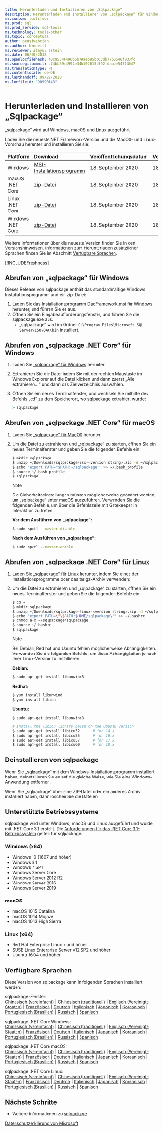 ```yaml
---
title: Herunterladen und Installieren von „Sqlpackage“
description: Herunterladen und Installieren von „sqlpackage“ für Windows, MacOS oder Linux
ms.custom: tools|sos
ms.prod: sql
ms.prod_service: sql-tools
ms.technology: tools-other
ms.topic: conceptual
author: pensivebrian
ms.author: broneill
ms.reviewer: alayu; sstein
ms.date: 06/20/2018
ms.openlocfilehash: 40c95546496b6b79aeb95bc63db7750646f833fc
ms.sourcegitcommit: c74bb5944994e34b102615b592fdaabe54713047
ms.translationtype: HT
ms.contentlocale: de-DE
ms.lasthandoff: 09/22/2020
ms.locfileid: "90990143"
---
```

# <a name="download-and-install-sqlpackage"></a>Herunterladen und Installieren von „Sqlpackage“

„sqlpackage“ wird auf Windows, macOS und Linux ausgeführt.

Laden Sie die neueste.NET Framework-Version und die MacOS- und Linux-Vorschau herunter und installieren Sie sie:

|Plattform|Download|Veröffentlichungsdatum|Version|Entwickeln
|:---|:---|:---|:---|:---|
|Windows|[MSI-Installationsprogramm](https://go.microsoft.com/fwlink/?linkid=2143544)|18. September 2020| 18.6 | 15.0.4897.1 |
|macOS .NET Core |[zip-Datei](https://go.microsoft.com/fwlink/?linkid=2143659)|18. September 2020| 18.6| 15.0.4897.1 |
|Linux .NET Core |[zip-Datei](https://go.microsoft.com/fwlink/?linkid=2143497)|18. September 2020| 18.6| 15.0.4897.1 |
|Windows .NET Core |[zip-Datei](https://go.microsoft.com/fwlink/?linkid=2143496)|18. September 2020| 18.6| 15.0.4897.1 |

Weitere Informationen über die neueste Version finden Sie in den [Versionshinweisen](release-notes-sqlpackage.md). Informationen zum Herunterladen zusätzlicher Sprachen finden Sie im Abschnitt [Verfügbare Sprachen](#available-languages).

[!INCLUDE[Freshness](../includes/paragraph-content/fresh-note-steps-feedback.md)]

## <a name="get-sqlpackage-for-windows"></a>Abrufen von „sqlpackage“ für Windows

Dieses Release von sqlpackage enthält das standardmäßige Windows Installationsprogramm und ein zip-Datei: 

1. Laden Sie das Installationsprogramm [DacFramework.msi für Windows](https://go.microsoft.com/fwlink/?linkid=2143544) herunter, und führen Sie es aus.
2. Öffnen Sie ein Eingabeaufforderungsfenster, und führen Sie die sqlpackage.exe aus.
    - „sqlpackage“ wird im Ordner ```C:\Program Files\Microsoft SQL Server\150\DAC\bin``` installiert.

## <a name="get-sqlpackage-net-core-for-windows"></a>Abrufen von „sqlpackage .NET Core“ für Windows

1. Laden Sie [„sqlpackage“ für Windows](https://go.microsoft.com/fwlink/?linkid=2143496) herunter.
2. Extrahieren Sie die Datei indem Sie mit der rechten Maustaste im Windows Explorer auf die Datei klicken und dann zuerst „Alle extrahieren…“ und dann das Zielverzeichnis auswählen.
3. Öffnen Sie ein neues Terminalfenster, und wechseln Sie mithilfe des Befehls „cd“ zu dem Speicherort, wo sqlpackage extrahiert wurde:

   ```cmd
   > sqlpackage
   ```

## <a name="get-sqlpackage-net-core-for-macos"></a>Abrufen von „sqlpackage .NET Core“ für macOS

1. Laden Sie [„sqlpackage“ für MacOS](https://go.microsoft.com/fwlink/?linkid=2143659) herunter.
2. Um die Datei zu extrahieren und „sqlpackage“ zu starten, öffnen Sie ein neues Terminalfenster und geben Sie die folgenden Befehle ein:

   ```bash
   $ mkdir sqlpackage
   $ unzip ~/Downloads/sqlpackage-osx-<version string>.zip -d ~/sqlpackage 
   $ echo 'export PATH="$PATH:~/sqlpackage"' >> ~/.bash_profile
   $ source ~/.bash_profile
   $ sqlpackage
   ```

   > [!NOTE]
   > Die Sicherheitseinstellungen müssen möglicherweise geändert werden, um „sqlpackage“ unter macOS auszuführen. Verwenden Sie die folgenden Befehle, um über die Befehlszeile mit Gatekeeper in Interaktion zu treten.

   **Vor dem Ausführen von „sqlpackage“:**
   ```bash
   $ sudo spctl --master-disable
   ```

   **Nach dem Ausführen von „sqlpackage“:**
   ```bash
   $ sudo spctl --master-enable
   ```

## <a name="get-sqlpackage-net-core-for-linux"></a>Abrufen von „sqlpackage .NET Core“ für Linux

1. Laden Sie [„sqlpackage“ für Linux](https://go.microsoft.com/fwlink/?linkid=2143497) herunter, indem Sie eines der Installationsprogramme oder das tar.gz-Archiv verwenden:
2. Um die Datei zu extrahieren und „sqlpackage“ zu starten, öffnen Sie ein neues Terminalfenster und geben Sie die folgenden Befehle ein:

   ```bash
   $ cd ~
   $ mkdir sqlpackage
   $ unzip ~/Downloads/sqlpackage-linux-<version string>.zip -d ~/sqlpackage 
   $ echo "export PATH=\"\$PATH:$HOME/sqlpackage\"" >> ~/.bashrc
   $ chmod a+x ~/sqlpackage/sqlpackage
   $ source ~/.bashrc
   $ sqlpackage
   ```

   > [!NOTE]
   > Bei Debian, Red hat und Ubuntu fehlen möglicherweise Abhängigkeiten. Verwenden Sie die folgenden Befehle, um diese Abhängigkeiten je nach Ihrer Linux-Version zu installieren:

   **Debian:**

   ```bash
   $ sudo apt-get install libunwind8
   ```

   **Redhat:**

   ```bash
   $ yum install libunwind
   $ yum install libicu
   ```

   **Ubuntu:**

   ```bash
   $ sudo apt-get install libunwind8

   # install the libicu library based on the Ubuntu version
   $ sudo apt-get install libicu52      # for 14.x
   $ sudo apt-get install libicu55      # for 16.x
   $ sudo apt-get install libicu57      # for 17.x
   $ sudo apt-get install libicu60      # for 18.x
   ```

## <a name="uninstall-sqlpackage"></a>Deinstallieren von sqlpackage

Wenn Sie „sqlpackage“ mit dem Windows-Installationsprogramm installiert haben, deinstallieren Sie es auf die gleiche Weise, wie Sie eine Windows-Anwendung entfernen.

Wenn Sie „sqlpackage“ über eine ZIP-Datei oder ein anderes Archiv installiert haben, dann löschen Sie die Dateien.

## <a name="supported-operating-systems"></a>Unterstützte Betriebssysteme

sqlpackage wird unter Windows, macOS und Linux ausgeführt und wurde mit .NET Core 3.1 erstellt.  Die [Anforderungen für das .NET Core 3.1-Betriebssystem](https://github.com/dotnet/core/blob/master/release-notes/3.1/3.1-supported-os.md) gelten für sqlpackage.

### <a name="windows-x64"></a>Windows (x64)

- Windows 10 (1607 und höher)
- Windows 8.1
- Windows 7 SP1
- Windows Server Core
- Windows Server 2012 R2
- Windows Server 2016
- Windows Server 2019

### <a name="macos"></a>macOS

- macOS 10.15 Catalina
- macOS 10.14 Mojave
- macOS 10.13 High Sierra

### <a name="linux-x64"></a>Linux (x64)

- Red Hat Enterprise Linux 7 und höher
- SUSE Linux Enterprise Server v12 SP2 und höher
- Ubuntu 16.04 und höher

## <a name="available-languages"></a>Verfügbare Sprachen

Diese Version von sqlpackage kann in folgenden Sprachen installiert werden:

sqlpackage-Fenster:  
[Chinesisch (vereinfacht)](https://go.microsoft.com/fwlink/?linkid=2143544&clcid=0x804) | [Chinesisch (traditionell)](https://go.microsoft.com/fwlink/?linkid=2143544&clcid=0x404) | [Englisch (Vereinigte Staaten)](https://go.microsoft.com/fwlink/?linkid=2143544&clcid=0x409) | [Französisch](https://go.microsoft.com/fwlink/?linkid=2143544&clcid=0x40c) | [Deutsch](https://go.microsoft.com/fwlink/?linkid=2143544&clcid=0x407) | [Italienisch](https://go.microsoft.com/fwlink/?linkid=2143544&clcid=0x410) | [Japanisch](https://go.microsoft.com/fwlink/?linkid=2143544&clcid=0x411) | [Koreanisch](https://go.microsoft.com/fwlink/?linkid=2143544&clcid=0x412) | [Portugiesisch (Brasilien)](https://go.microsoft.com/fwlink/?linkid=2143544&clcid=0x416) | [Russisch](https://go.microsoft.com/fwlink/?linkid=2143544&clcid=0x419) | [Spanisch](https://go.microsoft.com/fwlink/?linkid=2143544&clcid=0x40a)

sqlpackage .NET Core Windows:  
[Chinesisch (vereinfacht)](https://go.microsoft.com/fwlink/?linkid=2143496&clcid=0x804) | [Chinesisch (traditionell)](https://go.microsoft.com/fwlink/?linkid=2143496&clcid=0x404) | [Englisch (Vereinigte Staaten)](https://go.microsoft.com/fwlink/?linkid=2143496&clcid=0x409) | [Französisch](https://go.microsoft.com/fwlink/?linkid=2143496&clcid=0x40c) | [Deutsch](https://go.microsoft.com/fwlink/?linkid=2143496&clcid=0x407) | [Italienisch](https://go.microsoft.com/fwlink/?linkid=2143496&clcid=0x410) | [Japanisch](https://go.microsoft.com/fwlink/?linkid=2143496&clcid=0x411) | [Koreanisch](https://go.microsoft.com/fwlink/?linkid=2143496&clcid=0x412) | [Portugiesisch (Brasilien)](https://go.microsoft.com/fwlink/?linkid=2143496&clcid=0x416) | [Russisch](https://go.microsoft.com/fwlink/?linkid=2143496&clcid=0x419) | [Spanisch](https://go.microsoft.com/fwlink/?linkid=2143496&clcid=0x40a)

sqlpackage .NET Core macOS:  
[Chinesisch (vereinfacht)](https://go.microsoft.com/fwlink/?linkid=2143659&clcid=0x804) | [Chinesisch (traditionell)](https://go.microsoft.com/fwlink/?linkid=2143659&clcid=0x404) | [Englisch (Vereinigte Staaten)](https://go.microsoft.com/fwlink/?linkid=2143659&clcid=0x409) | [Französisch](https://go.microsoft.com/fwlink/?linkid=2143659&clcid=0x40c) | [Deutsch](https://go.microsoft.com/fwlink/?linkid=2143659&clcid=0x407) | [Italienisch](https://go.microsoft.com/fwlink/?linkid=2143659&clcid=0x410) | [Japanisch](https://go.microsoft.com/fwlink/?linkid=2143659&clcid=0x411) | [Koreanisch](https://go.microsoft.com/fwlink/?linkid=2143659&clcid=0x412) | [Portugiesisch (Brasilien)](https://go.microsoft.com/fwlink/?linkid=2143659&clcid=0x416) | [Russisch](https://go.microsoft.com/fwlink/?linkid=2143659&clcid=0x419) | [Spanisch](https://go.microsoft.com/fwlink/?linkid=2143659&clcid=0x40a)

sqlpackage .NET Core Linux:  
[Chinesisch (vereinfacht)](https://go.microsoft.com/fwlink/?linkid=2143497&clcid=0x804) | [Chinesisch (traditionell)](https://go.microsoft.com/fwlink/?linkid=2143497&clcid=0x404) | [Englisch (Vereinigte Staaten)](https://go.microsoft.com/fwlink/?linkid=2143497&clcid=0x409) | [Französisch](https://go.microsoft.com/fwlink/?linkid=2143497&clcid=0x40c) | [Deutsch](https://go.microsoft.com/fwlink/?linkid=2143497&clcid=0x407) | [Italienisch](https://go.microsoft.com/fwlink/?linkid=2143497&clcid=0x410) | [Japanisch](https://go.microsoft.com/fwlink/?linkid=2143497&clcid=0x411) | [Koreanisch](https://go.microsoft.com/fwlink/?linkid=2143497&clcid=0x412) | [Portugiesisch (Brasilien)](https://go.microsoft.com/fwlink/?linkid=2143497&clcid=0x416) | [Russisch](https://go.microsoft.com/fwlink/?linkid=2143497&clcid=0x419) | [Spanisch](https://go.microsoft.com/fwlink/?linkid=2143497&clcid=0x40a)

## <a name="next-steps"></a>Nächste Schritte

- Weitere Informationen zu [sqlpackage](sqlpackage.md)

[Datenschutzerklärung von Microsoft](https://go.microsoft.com/fwlink/?LinkId=521839)
